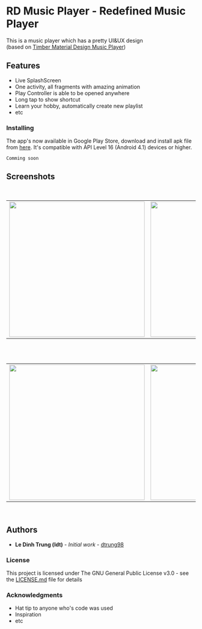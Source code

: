# RD Music Player - Redefined Music Player
This is a  music player which has a pretty UI&UX design
</br>(based on [Timber Material Design Music Player](https://github.com/naman14/Timber))
## Features

* Live SplashScreen
* One activity, all fragments with amazing animation
* Play Controller is able to be opened anywhere
* Long tap to show shortcut
* Learn your hobby, automatically create new playlist
* etc

### Installing
The app's now available in Google Play Store, download and install apk file from [here](http://play.google.com/something). It's compatible with API Level 16 (Android 4.1) devices or higher.
```
Comming soon
```
## Screenshots
</br>
<div align="center">
   <table align="center" border="0" >
  <tr>
    <td>
<img width="360"
src="https://user-images.githubusercontent.com/33343210/32426887-e96a4994-c2ef-11e7-8421-c28da963cd33.png"/>
       <td><img width="360"
src="https://user-images.githubusercontent.com/33343210/32426889-ea49786c-c2ef-11e7-9f55-f7d2de63f375.png"/>
    </td>
     <td> <img width="360"
src="https://user-images.githubusercontent.com/33343210/32367540-085bf45c-c0b5-11e7-9a2f-d9fc0c1bb196.gif"/></td>
  </table>
  </div>
</br>
<div align="center">
  <table align="center" border="0" >
  <tr>
    <td> <img width="360"
src="https://user-images.githubusercontent.com/33343210/45993363-d5e6fa80-c0b8-11e8-8376-cf362128c822.png"/></td>
     <td> <img width="360"
src="https://user-images.githubusercontent.com/33343210/45993365-d67f9100-c0b8-11e8-8b2b-69eb12b5670e.png"/></td>
     <td> <img width="360"
src="https://user-images.githubusercontent.com/33343210/32426896-ecd40b42-c2ef-11e7-8645-f668d22a8925.png"/></td>
  </tr>
</table>
  </div>
</br>

## Authors

* **Le Dinh Trung (ldt)** - *Initial work* - [dtrung98](https://github.com/dtrung98)


### License

This project is licensed under The GNU General Public License v3.0 - see the [LICENSE.md](/LICENSE) file for details

### Acknowledgments

* Hat tip to anyone who's code was used
* Inspiration
* etc

